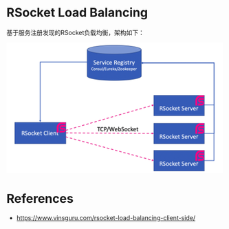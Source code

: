 RSocket Load Balancing
======================

基于服务注册发现的RSocket负载均衡，架构如下：

![LoadBalance Structure](./loadbalance-structure.png)

# References

* https://www.vinsguru.com/rsocket-load-balancing-client-side/
